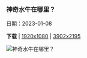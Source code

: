 ### 神奇水牛在哪里？

日期：2023-01-08

**下载**  |  [1920x1080](https://cn.bing.com/th?id=OHR.BisonWindCave_ZH-CN9778045938_1920x1080.jpg)  |  [3902x2195](https://cn.bing.com/th?id=OHR.BisonWindCave_ZH-CN9778045938_UHD.jpg)

![神奇水牛在哪里？](https://cn.bing.com/th?id=OHR.BisonWindCave_ZH-CN9778045938_1920x1080.jpg "南达科他州风洞国家公园的水牛 (© Charlie Summers/Minden Pictures)")

